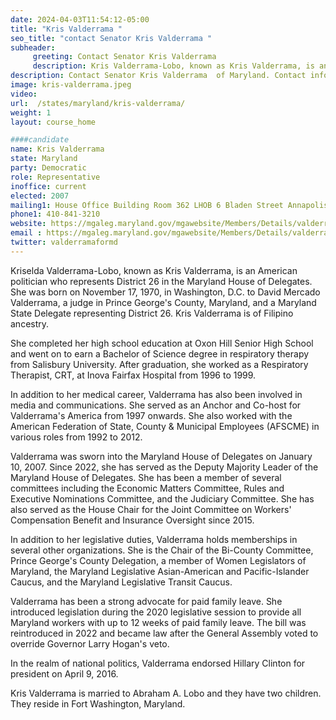 ```yaml
---
date: 2024-04-03T11:54:12-05:00
title: "Kris Valderrama "
seo_title: "contact Senator Kris Valderrama "
subheader:
     greeting: Contact Senator Kris Valderrama
     description: Kris Valderrama-Lobo, known as Kris Valderrama, is an American politician who represents District 26 in the Maryland House of Delegates.She assumed office on January 10, 2007. Her current term ends on January 13, 2027.
description: Contact Senator Kris Valderrama  of Maryland. Contact information for Kris Valderrama  includes email address, phone number, and mailing address.
image: kris-valderrama.jpeg
video:
url:  /states/maryland/kris-valderrama/
weight: 1
layout: course_home

####candidate
name: Kris Valderrama
state: Maryland
party: Democratic
role: Representative
inoffice: current
elected: 2007
mailing1: House Office Building Room 362 LHOB 6 Bladen Street Annapolis, MD 21401
phone1: 410-841-3210
website: https://mgaleg.maryland.gov/mgawebsite/Members/Details/valderrama/
email : https://mgaleg.maryland.gov/mgawebsite/Members/Details/valderrama/
twitter: valderramaformd
---
```


Kriselda Valderrama-Lobo, known as Kris Valderrama, is an American politician who represents District 26 in the Maryland House of Delegates. She was born on November 17, 1970, in Washington, D.C. to David Mercado Valderrama, a judge in Prince George's County, Maryland, and a Maryland State Delegate representing District 26. Kris Valderrama is of Filipino ancestry.

She completed her high school education at Oxon Hill Senior High School and went on to earn a Bachelor of Science degree in respiratory therapy from Salisbury University. After graduation, she worked as a Respiratory Therapist, CRT, at Inova Fairfax Hospital from 1996 to 1999.

In addition to her medical career, Valderrama has also been involved in media and communications. She served as an Anchor and Co-host for Valderrama's America from 1997 onwards. She also worked with the American Federation of State, County & Municipal Employees (AFSCME) in various roles from 1992 to 2012.

Valderrama was sworn into the Maryland House of Delegates on January 10, 2007. Since 2022, she has served as the Deputy Majority Leader of the Maryland House of Delegates. She has been a member of several committees including the Economic Matters Committee, Rules and Executive Nominations Committee, and the Judiciary Committee. She has also served as the House Chair for the Joint Committee on Workers' Compensation Benefit and Insurance Oversight since 2015.

In addition to her legislative duties, Valderrama holds memberships in several other organizations. She is the Chair of the Bi-County Committee, Prince George's County Delegation, a member of Women Legislators of Maryland, the Maryland Legislative Asian-American and Pacific-Islander Caucus, and the Maryland Legislative Transit Caucus.

Valderrama has been a strong advocate for paid family leave. She introduced legislation during the 2020 legislative session to provide all Maryland workers with up to 12 weeks of paid family leave. The bill was reintroduced in 2022 and became law after the General Assembly voted to override Governor Larry Hogan's veto.

In the realm of national politics, Valderrama endorsed Hillary Clinton for president on April 9, 2016.

Kris Valderrama is married to Abraham A. Lobo and they have two children. They reside in Fort Washington, Maryland.

